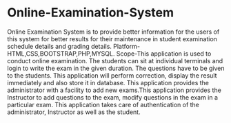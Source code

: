 # Online-Examination-System
Online Examination System is to provide better information for the users of this system for better results for their maintenance in student examination schedule details and  grading details. Platform-HTML,CSS,BOOTSTRAP,PHP,MYSQL. Scope-This application is used to conduct online examination. The students can sit at individual  terminals and login to write the exam in the given duration. The questions have to be given to the  students. This application will perform correction, display the result immediately and also store it  in database. This application provides the administrator with a facility to add new exams.This application provides the Instructor to add questions to the exam, modify questions in the exam in  a particular exam. This application takes care of authentication of the administrator, Instructor as  well as the student.
